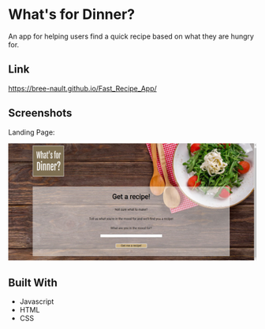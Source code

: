 
# What's for Dinner?

An app for helping users find a quick recipe based on what they are hungry for. 

## Link

https://bree-nault.github.io/Fast_Recipe_App/

## Screenshots

Landing Page:

![landing Page](screenshots/homepage.jpeg)

## Built With

* Javascript
* HTML
* CSS